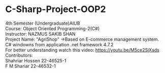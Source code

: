 # C-Sharp-Project-OOP2<br/>
4th Semester (Undergraduate)AIUB<br/>
Course: Object Oriented Programming-2(C#)<br/>
Instructor: NAZMUS SAKIB SHAN<br/>
Project Name: "AgriShop" ->Based on E-commerce management system.<br/>
C# windowns from application .net framework 4.7.2<br/>
For better understanding watch this video: https://youtu.be/M5ce2SjXsds <br/>
Contributors:<br/>
Shahriar Hossen 22-46525-1<br/>
F M Shariar 22-46532-1<br/>
